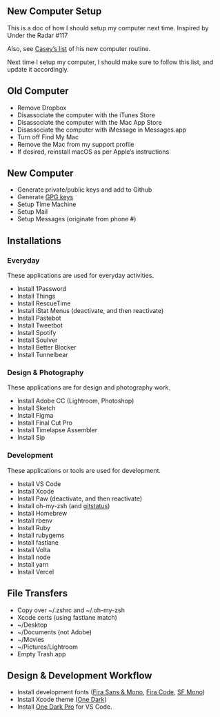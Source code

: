 ## New Computer Setup
This is a doc of how I should setup my computer next time. Inspired by Under the Radar #117

Also, see [Casey’s list](https://www.caseyliss.com/2016/7/2/new-mac-who-dis) of his new computer routine.

Next time I setup my computer, I should make sure to follow this list, and update it accordingly.

## Old Computer

 - Remove Dropbox
 - Disassociate the computer with the iTunes Store
 - Disassociate the computer with the Mac App Store
 - Disassociate the computer with iMessage in Messages.app
 - Turn off Find My Mac
 - Remove the Mac from my support profile
 - If desired, reinstall macOS as per Apple’s instructions

## New Computer

 - Generate private/public keys and add to Github
 - Generate [GPG keys](https://github.com/jasonsilberman/the-manual/blob/master/coding/GPG.md)
 - Setup Time Machine
 - Setup Mail
 - Setup Messages (originate from phone #)

## Installations

### Everyday
These applications are used for everyday activities.

 - Install 1Password
 - Install Things
 - Install RescueTime
 - Install iStat Menus (deactivate, and then reactivate)
 - Install Pastebot
 - Install Tweetbot
 - Install Spotify
 - Install Soulver
 - Install Better Blocker
 - Install Tunnelbear

### Design & Photography
These applications are for design and photography work.

 - Install Adobe CC (Lightroom, Photoshop)
 - Install Sketch
 - Install Figma
 - Install Final Cut Pro
 - Install Timelapse Assembler
 - Install Sip

### Development
These applications or tools are used for development.

 - Install VS Code
 - Install Xcode
 - Install Paw (deactivate, and then reactivate)
 - Install oh-my-zsh (and [gitstatus](https://github.com/romkatv/gitstatus))
 - Install Homebrew
 - Install rbenv
 - Install Ruby
 - Install rubygems
 - Install fastlane
 - Install Volta
 - Install node
 - Install yarn
 - Install Vercel

## File Transfers

 - Copy over ~/.zshrc and ~/.oh-my-zsh
 - Xcode certs (using fastlane match)
 - ~/Desktop
 - ~/Documents (not Adobe)
 - ~/Movies
 - ~/Pictures/Lightroom
 - Empty Trash.app
 
## Design & Development Workflow

- Install development fonts ([Fira Sans & Mono](https://github.com/mozilla/Fira), [Fira Code](https://github.com/tonsky/FiraCode), [SF Mono](https://medium.com/@shashikant.jagtap/getting-apples-sf-mono-font-in-macos-1de5183add84))
- Install Xcode theme ([One Dark](https://github.com/bojan/xcode-one-dark))
- Install [One Dark Pro](https://marketplace.visualstudio.com/items?itemName=zhuangtongfa.Material-theme) for VS Code.
